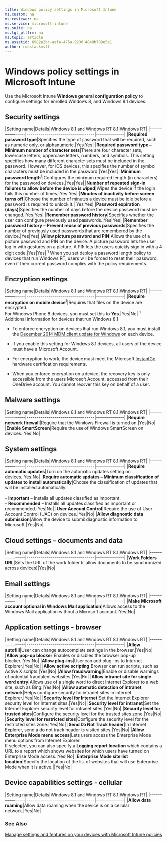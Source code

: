 ```yaml
---
title: Windows policy settings in Microsoft Intune
ms.custom: na
ms.reviewer: na
ms.service: microsoft-intune
ms.suite: na
ms.tgt_pltfrm: na
ms.topic: article
ms.assetid: 6982a2bc-aafa-475a-9236-4840b709e5a1
author: robstackmsft
---
```

# Windows policy settings in Microsoft Intune
Use the Microsoft Intune **Windows general configuration policy** to configure settings for enrolled Windows 8, and Windows 8.1 devices:

## Security settings

|Setting name|Details|Windows 8.1 and Windows RT 8.1|Windows RT|
|----------------|----------------------------------|--------------|
|**Required password type**|Specifies the type of password that will be required, such as numeric only, or alphanumeric.|Yes|Yes|
|**Required password type – Minimum number of character sets**|There are four character sets, lowercase letters, uppercase letters, numbers, and symbols. This setting specifies how many different character sets must be included in the password. However, for iOS devices, this specifies the number of symbol characters must be included in the password.|Yes|Yes|
|**Minimum password length**<sup>1</sup>|Configures the minimum required length (in characters) for the password on devices.|Yes|Yes|
|**Number of repeated sign-in failures to allow before the device is wiped**|Wipes the device if the login fails this number of times.|Yes|Yes|
|**Minutes of inactivity before screen turns off**|Choose the number of minutes a device must be idle before a password is required to unlock it.| Yes|Yes|
|**Password expiration (days)**|Specifies the number of days before the device password must be changed.|Yes|Yes|
|**Remember password history**|Specifies whether the user can configure previously used passwords.|Yes|Yes|
|**Remember password history** – **Prevent reuse of previous passwords**|Specifies the number of previously used passwords that are remembered by the device.|Yes|Yes|
|**Allow picture password and PIN**|Allows the use of a picture password and PIN on the device. A picture password lets the user log in with gestures on a picture. A PIN lets the users quickly sign in with a 4 digit code.|Yes|Yes|
<sup>1</sup> When you set deploy a password length policy to devices that run Windows RT, users will be forced to reset their password, even if their current password complies with the policy requirements.

## Encryption settings

|Setting name|Details|Windows 8.1 and Windows RT 8.1|Windows RT|
|----------------|----------------------------------|--------------|
|**Require encryption on mobile device**<sup>1</sup>|Requires that files on the device are encrypted.<br>For Windows Phone 8 devices, you must set this to **Yes**.|Yes|No|
<sup>1</sup> Additional information for devices that run Windows 8.1

-   To enforce encryption on devices that run Windows 8.1, you must install the [December 2014 MDM client update for Windows](http://support.microsoft.com/kb/3013816) on each device.

-   If you enable this setting for Windows 8.1 devices, all users of the device must have a Microsoft Account.

-   For encryption to work, the device must meet the Microsoft [InstantGo](http://blogs.windows.com/bloggingwindows/2014/06/19/instantgo-a-better-way-to-sleep/) hardware certification requirements.

-   When you enforce encryption on a device, the recovery key is only accessible from the users Microsoft Account, accessed from their OneDrive account. You cannot recover this key on behalf of a user.

## Malware settings

|Setting name|Details|Windows 8.1 and Windows RT 8.1|Windows RT|
|----------------|----------------------------------|--------------|
|**Require network firewall**|Require that the Windows Firewall is turned on.|Yes|No|
|**Enable SmartScreen**|Require the use of Windows SmartScreen on devices.|Yes|No|

## System settings

|Setting name|Details|Windows 8.1 and Windows RT 8.1|Windows RT|
|----------------|----------------------------------|--------------|
|**Require automatic updates**|Turn on the automatic updates setting on devices.|Yes|No|
|**Require automatic updates – Minimum classification of updates to install automatically**|Choose the classification of updates that will be installed automatically:<br /><br />-   **Important** – Installs all updates classified as important.<br />-   **Recommended** – Installs all updates classified as important or recommended.|Yes|No|
|**User Account Control**|Require the use of User Account Control (UAC) on devices.|Yes|No|
|**Allow diagnostic data submission**|Allow the device to submit diagnostic information to Microsoft.|Yes|No|


## Cloud settings – documents and data

|Setting name|Details|Windows 8.1 and Windows RT 8.1|Windows RT|
|----------------|----------------------------------|--------------|
|**Work Folders URL**|Sets the URL of the work folder to allow documents to be synchronized across devices)|Yes|No|

## Email settings

|Setting name|Details|Windows 8.1 and Windows RT 8.1|Windows RT|
|----------------|----------------------------------|--------------|
|**Make Microsoft account optional in Windows Mail application**|Allows access to the Windows Mail application without a Microsoft account.|Yes|No|

## Application settings - browser

|Setting name|Details|Windows 8.1 and Windows RT 8.1|Windows RT|
|----------------|----------------------------------|--------------|
|**Allow autofill**|User can change autocomplete settings in the browser.|Yes|No|
|**Allow pop-up blocker**|Enables or disables the browser pop-up blocker.|Yes|No|
|**Allow plug-ins**|User can add plug-ins to Internet Explorer.|Yes|No|
|**Allow active scripting**|Browser can run scripts, such as Active X scripts.|Yes|No|
|**Allow fraud warning**|Enable or disable warnings of potential fraudulent websites.|Yes|No|
|**Allow intranet site for single word entry**|Allows use of a single word to direct Internet Explorer to a web site, such as Bing.|Yes|No|
|**Allow automatic detection of intranet network**|Helps configure security for intranet sites in Internet Explorer.|Yes|No|
|**Security level for Internet**|Set the Internet Explorer security level for Internet sites.|Yes|No|
|**Security level for intranet**|Set the Internet Explorer security level for intranet sites.|Yes|No|
|**Security level for trusted sites**|Configure the security level for the trusted sites zone.|Yes|No|
|**Security level for restricted sites**|Configure the security level for the restricted sites zone.|Yes|No|
|**Send Do Not Track header**|In Internet Explorer, send a do not track header to visited sites.|Yes|No|
|**Allow Enterprise Mode menu access**|Lets users access the Enterprise Mode menu options from Internet Explorer.<br>If selected, you can also specify a **Logging report location** which contains a URL to a report which shows websites for which users have turned on Enterprise Mode access.|Yes|No|
|**Enterprise Mode site list location**|Specify the location of the list of websites that will use Enterprise Mode when it is active.||Yes|No|

## Device capabilities settings - cellular

|Setting name|Details|Windows 8.1 and Windows RT 8.1|Windows RT|
|----------------|----------------------------------|--------------|
|**Allow data roaming**|Allow data roaming when the device is on a cellular network.|Yes|No|



### See Also
[Manage settings and features on your devices with Microsoft Intune policies](manage-settings-and-features-on-your-devices-with-microsoft-intune-policies.md)


